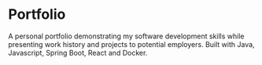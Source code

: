# Portfolio
A personal portfolio demonstrating my software development skills while presenting work history and projects to potential employers. Built with Java, Javascript, Spring Boot, React and Docker.

